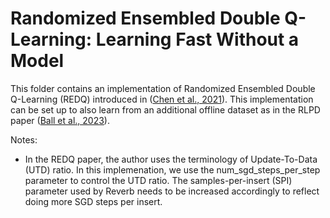 # Randomized Ensembled Double Q-Learning: Learning Fast Without a Model

This folder contains an implementation of Randomized Ensembled Double Q-Learning (REDQ)
introduced in ([Chen et al., 2021]). This implementation can be set up to 
also learn from an additional offline dataset as in the RLPD paper ([Ball et al., 2023]).

Notes:
- In the REDQ paper, the author uses the terminology of Update-To-Data (UTD) ratio.
In this implemenation, we use the num_sgd_steps_per_step parameter to control the UTD ratio.
The samples-per-insert (SPI) parameter used by Reverb needs to be increased accordingly
to reflect doing more SGD steps per insert.

[Chen et al., 2021]: https://arxiv.org/abs/2101.05982
[Ball et al., 2023]: https://arxiv.org/abs/2302.02948
